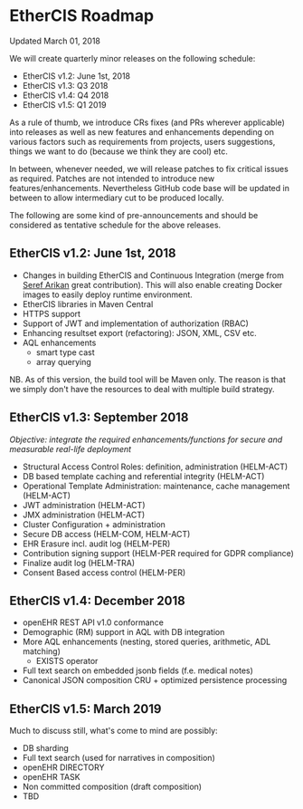 # EtherCIS Roadmap #

Updated March 01, 2018

We will create quarterly minor releases on the following schedule:

- EtherCIS v1.2: June 1st, 2018
- EtherCIS v1.3: Q3 2018
- EtherCIS v1.4: Q4 2018
- EtherCIS v1.5: Q1 2019

As a rule of thumb, we introduce CRs fixes (and PRs wherever applicable) into releases as well as new features and enhancements depending on various factors such as requirements from projects, users suggestions, things we want to do (because we think they are cool) etc.

In between, whenever needed, we will release patches to fix critical issues as required. Patches are not intended to introduce new features/enhancements. Nevertheless GitHub code base will be updated in between to allow intermediary cut to be produced locally.  

The following are some kind of pre-announcements and should be considered as tentative schedule for the above releases.

## EtherCIS v1.2: June 1st, 2018

- Changes in building EtherCIS and Continuous Integration (merge from [Seref Arikan](https://github.com/serefarikan) great contribution). This will also enable creating Docker images to easily deploy runtime environment.
- EtherCIS libraries in Maven Central
- HTTPS support
- Support of JWT and implementation of authorization (RBAC)
- Enhancing resultset export (refactoring): JSON, XML, CSV etc.
- AQL enhancements
	- smart type cast
	- array querying

NB. As of this version, the build tool will be Maven only. The reason is that we simply don't have the resources to deal with multiple build strategy.

## EtherCIS v1.3: September 2018
*Objective: integrate the required enhancements/functions for secure and measurable real-life deployment*

- Structural Access Control Roles: definition, administration (HELM-ACT)
- DB based template caching and referential integrity (HELM-ACT)
- Operational Template Administration: maintenance, cache management (HELM-ACT)
- JWT administration (HELM-ACT)
- JMX administration (HELM-ACT)
- Cluster Configuration + administration 
- Secure DB access (HELM-COM, HELM-ACT)
- EHR Erasure incl. audit log (HELM-PER)
- Contribution signing support (HELM-PER required for GDPR compliance)
- Finalize audit log (HELM-TRA)
- Consent Based access control (HELM-PER)

## EtherCIS v1.4: December 2018
- openEHR REST API v1.0 conformance
- Demographic (RM) support in AQL with DB integration
- More AQL enhancements (nesting, stored queries, arithmetic, ADL matching)
	- EXISTS operator
- Full text search on embedded jsonb fields (f.e. medical notes)
- Canonical JSON composition CRU + optimized persistence processing

## EtherCIS v1.5: March 2019

Much to discuss still, what's come to mind are possibly:

- DB sharding
- Full text search (used for narratives in composition)
- openEHR DIRECTORY
- openEHR TASK
- Non committed composition (draft composition)
- TBD
